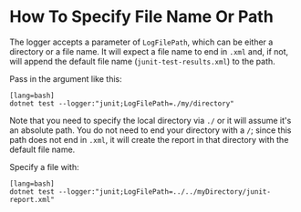 # How To Specify File Name Or Path

The logger accepts a parameter of `LogFilePath`, which can be either a directory or a file name. It will expect a file name to end in `.xml` and, if not, will append the default file name (`junit-test-results.xml`) to the path.

Pass in the argument like this:

    [lang=bash]
    dotnet test --logger:"junit;LogFilePath=./my/directory"


Note that you need to specify the local directory via `./` or it will assume it's an absolute path. You do not need to end your directory with a `/`; since this path does not end in `.xml`, it will create the report in that directory with the default file name.

Specify a file with:

    [lang=bash]
    dotnet test --logger:"junit;LogFilePath=../../myDirectory/junit-report.xml"


